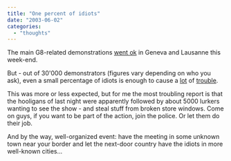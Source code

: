 ```yaml
---
title: "One percent of idiots"
date: "2003-06-02"
categories: 
  - "thoughts"
---
```


The main G8-related demonstrations [went ok](http://swissinfo.ch/sen/swissinfo.html?siteSect=105&sid=3894151) in Geneva and Lausanne this week-end.

But - out of 30'000 demonstrators (figures vary depending on who you ask), even a small percentage of idiots is enough to cause a [lot](http://www.diapo.ch/galerie.php/62) of [trouble](http://www.tdg.ch/accueil/geneve_en_photos/photo/index.php?Page_ID=13158).

This was more or less expected, but for me the most troubling report is that the hooligans of last night were apparently followed by about 5000 lurkers wanting to see the show - and steal stuff from broken store windows. Come on guys, if you want to be part of the action, join the police. Or let them do their job.

And by the way, well-organized event: have the meeting in some unknown town near your border and let the next-door country have the idiots in more well-known cities...
